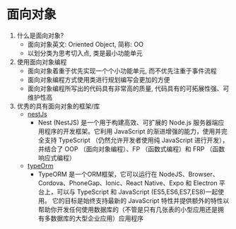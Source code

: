 # 面向对象

1. 什么是面向对象? 
    - 面向对象英文: Oriented Object, 简称: OO
    - 以划分类为思考切入点, 类是最小功能单元
2. 使用面向对象编程
    - 面向对象着重于优先实现一个个小功能单元, 而不优先注重于事件流程
    - 面向对象编程方式使用类进行规划编写会更加的方便
    - 面向对象编程所写出的代码具有非常高的质量, 代码具有的可拓展性强、可维护性高
3. 优秀的具有面向对象的框架/库
    - [nestJs](https://nestjs.com/)
        - Nest (NestJS) 是一个用于构建高效、可扩展的 Node.js 服务器端应用程序的开发框架。它利用 JavaScript 的渐进增强的能力，使用并完全支持 TypeScript （仍然允许开发者使用纯 JavaScript 进行开发），并结合了 OOP （面向对象编程）、FP （函数式编程）和 FRP （函数响应式编程）
    - [typeOrm](https://typeorm.io/#/)
        - TypeORM 是一个ORM框架，它可以运行在 NodeJS、Browser、Cordova、PhoneGap、Ionic、React Native、Expo 和 Electron 平台上，可以与 TypeScript 和 JavaScript (ES5,ES6,ES7,ES8)一起使用。 它的目标是始终支持最新的 JavaScript 特性并提供额外的特性以帮助你开发任何使用数据库的（不管是只有几张表的小型应用还是拥有多数据库的大型企业应用）应用程序